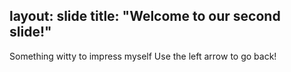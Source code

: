 layout: slide
title: "Welcome to our second slide!"
---
Something witty to impress myself
Use the left arrow to go back!
